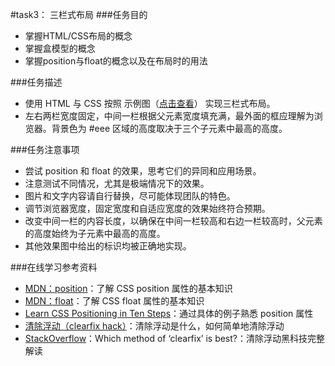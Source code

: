 #task3： 三栏式布局
###任务目的


+	掌握HTML/CSS布局的概念
+   掌握盒模型的概念
+   掌握position与float的概念以及在布局时的用法


###任务描述
  
+	使用 HTML 与 CSS 按照 示例图（[点击查看](http://7xrp04.com1.z0.glb.clouddn.com/task_1_3_1.png)） 实现三栏式布局。
+	左右两栏宽度固定，中间一栏根据父元素宽度填充满，最外面的框应理解为浏览器。背景色为 #eee 区域的高度取决于三个子元素中最高的高度。

 
###任务注意事项

* 	尝试 position 和 float 的效果，思考它们的异同和应用场景。
*	注意测试不同情况，尤其是极端情况下的效果。
*	图片和文字内容请自行替换，尽可能体现团队的特色。
*	调节浏览器宽度，固定宽度和自适应宽度的效果始终符合预期。
*	改变中间一栏的内容长度，以确保在中间一栏较高和右边一栏较高时，父元素的高度始终为子元素中最高的高度。
*	其他效果图中给出的标识均被正确地实现。



###在线学习参考资料
*	[MDN：position](https://developer.mozilla.org/zh-CN/docs/Web/CSS/position)：了解 CSS position 属性的基本知识
*   [MDN：float](https://developer.mozilla.org/zh-CN/docs/CSS/float)：了解 CSS float 属性的基本知识
*   [Learn CSS Positioning in Ten Steps](http://www.barelyfitz.com/screencast/html-training/css/positioning/)：通过具体的例子熟悉 position 属性
*   [清除浮动（clearfix hack）](http://www.barelyfitz.com/screencast/html-training/css/positioning/)：清除浮动是什么，如何简单地清除浮动
*   [StackOverflow](http://stackoverflow.com/questions/211383/what-methods-of-clearfix-can-i-use)：Which method of ‘clearfix’ is best?：清除浮动黑科技完整解读
